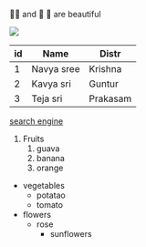 :sunflower::sunflower: and :palm_tree: :tanabata_tree: are beautiful

![](https://images.immediate.co.uk/production/volatile/sites/30/2020/08/kerala-boat-and-palm-trees-47efa95.jpg?quality=90&resize=385%2C350)

id|Name|Distr
--|----|-----
1|Navya sree|Krishna
2|Kavya sri|Guntur
3|Teja sri|Prakasam

[search engine](https://www.google.com/)

1. Fruits
   1. guava
   2. banana
   3. orange

- vegetables
   - potatao
   - tomato
- flowers
  - rose
    - sunflowers
 
 

